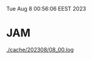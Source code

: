 Tue Aug  8 00:56:06 EEST 2023
# JAM
<a href='./cache/202308/08_00.log'>./cache/202308/08_00.log</a>
